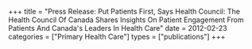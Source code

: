 +++
title = "Press Release: Put Patients First, Says Health Council: The Health Council Of Canada Shares Insights On Patient Engagement From Patients And Canada's Leaders In Health Care"
date = 2012-02-23
categories = ["Primary Health Care"]
types = ["publications"]
+++
